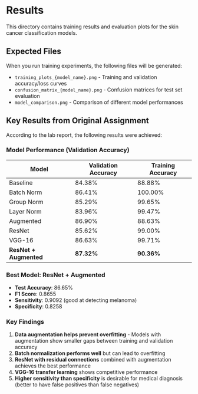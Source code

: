 # Results

This directory contains training results and evaluation plots for the skin cancer classification models.

## Expected Files

When you run training experiments, the following files will be generated:

- `training_plots_{model_name}.png` - Training and validation accuracy/loss curves
- `confusion_matrix_{model_name}.png` - Confusion matrices for test set evaluation  
- `model_comparison.png` - Comparison of different model performances

## Key Results from Original Assignment

According to the lab report, the following results were achieved:

### Model Performance (Validation Accuracy)

| Model | Validation Accuracy | Training Accuracy |
|-------|-------------------|------------------|
| Baseline | 84.38% | 88.88% |
| Batch Norm | 86.41% | 100.00% |
| Group Norm | 85.29% | 99.65% |
| Layer Norm | 83.96% | 99.47% |
| Augmented | 86.90% | 88.63% |
| ResNet | 85.62% | 99.00% |
| VGG-16 | 86.63% | 99.71% |
| **ResNet + Augmented** | **87.32%** | **90.36%** |

### Best Model: ResNet + Augmented

- **Test Accuracy**: 86.65%
- **F1 Score**: 0.8655
- **Sensitivity**: 0.9092 (good at detecting melanoma)
- **Specificity**: 0.8258

### Key Findings

1. **Data augmentation helps prevent overfitting** - Models with augmentation show smaller gaps between training and validation accuracy
2. **Batch normalization performs well** but can lead to overfitting
3. **ResNet with residual connections** combined with augmentation achieves the best performance
4. **VGG-16 transfer learning** shows competitive performance
5. **Higher sensitivity than specificity** is desirable for medical diagnosis (better to have false positives than false negatives)
